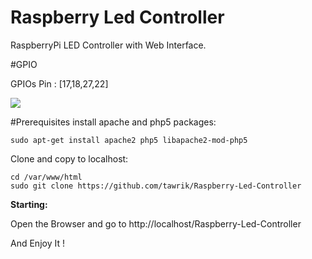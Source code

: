 # Raspberry Led Controller

RaspberryPi LED Controller with Web Interface.

#GPIO

GPIOs Pin : [17,18,27,22]

<img src="http://dev.tinkermode.com/img/docs/raspberry_pi/LED.png"> 


#Prerequisites
install apache and php5 packages:
```
sudo apt-get install apache2 php5 libapache2-mod-php5
```
Clone and copy to localhost:
```
cd /var/www/html
sudo git clone https://github.com/tawrik/Raspberry-Led-Controller
```
**Starting:**

Open the Browser and go to http://localhost/Raspberry-Led-Controller

And Enjoy It !

